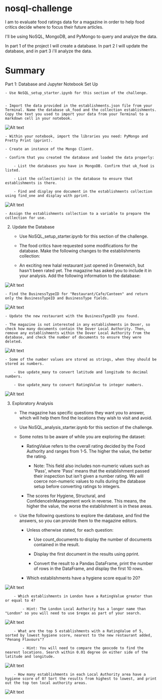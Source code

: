 # nosql-challenge
I am to evaluate food ratings data for a magazine in order to help food critics decide where to focus their future articles.

I'll be using NoSQL, MongoDB, and PyMongo to query and analyze the data.

In part 1 of the project I will create a database. In part 2 I will update the database, and in part 3 i'll analyze the data.


# Summary

Part 1: Database and Jupyter Notebook Set Up

    - Use NoSQL_setup_starter.ipynb for this section of the challenge.


    - Import the data provided in the establishments.json file from your Terminal. Name the database uk_food and the collection establishments. Copy the text you used to import your data from your Terminal to a markdown cell in your notebook.

![Alt text](<Screen Shot 2024-01-04 at 7.54.15 PM.png>)

    - Within your notebook, import the libraries you need: PyMongo and Pretty Print (pprint).

    - Create an instance of the Mongo Client.

    - Confirm that you created the database and loaded the data properly:

        - List the databases you have in MongoDB. Confirm that uk_food is listed.

        - List the collection(s) in the database to ensure that establishments is there.

        - Find and display one document in the establishments collection using find_one and display with pprint.

![Alt text](<Screen Shot 2024-01-04 at 7.55.34 PM.png>)

    - Assign the establishments collection to a variable to prepare the collection for use.

2. Update the Database

    - Use NoSQL_setup_starter.ipynb for this section of the challenge.

    - The food critics have requested some modifications for the database. Make the following changes to the establishments collection:

    - An exciting new halal restaurant just opened in Greenwich, but hasn't been rated yet. The magazine has asked you to include it in your analysis. Add the following information to the database:

![Alt text](<Screen Shot 2024-01-04 at 8.00.07 PM.png>)

    - Find the BusinessTypeID for "Restaurant/Cafe/Canteen" and return only the BusinessTypeID and BusinessType fields.

![Alt text](<Screen Shot 2024-01-04 at 8.03.29 PM.png>)

    - Update the new restaurant with the BusinessTypeID you found.

    - The magazine is not interested in any establishments in Dover, so check how many documents contain the Dover Local Authority. Then, remove any establishments within the Dover Local Authority from the database, and check the number of documents to ensure they were deleted.

![Alt text](<Screen Shot 2024-01-04 at 8.10.46 PM.png>)

    - Some of the number values are stored as strings, when they should be stored as numbers.

        - Use update_many to convert latitude and longitude to decimal numbers.

        - Use update_many to convert RatingValue to integer numbers.

![Alt text](<Screen Shot 2024-01-04 at 8.14.51 PM.png>)

3. Exploratory Analysis

    - The magazine has specific questions they want you to answer, which will help them find the locations they wish to visit and avoid.

    - Use NoSQL_analysis_starter.ipynb for this section of the challenge.

    - Some notes to be aware of while you are exploring the dataset:

        - RatingValue refers to the overall rating decided by the Food Authority and ranges from 1-5. The higher the value, the better the rating.

            - Note: This field also includes non-numeric values such as 'Pass', where 'Pass' means that the establishment passed their inspection but isn't given a number rating. We will coerce non-numeric values to nulls during the database setup before converting ratings to integers.

        - The scores for Hygiene, Structural, and ConfidenceInManagement work in reverse. This means, the higher the value, the worse the establishment is in these areas.

    - Use the following questions to explore the database, and find the answers, so you can provide them to the magazine editors.

        - Unless otherwise stated, for each question:

            - Use count_documents to display the number of documents contained in the result.

            - Display the first document in the results using pprint.

            - Convert the result to a Pandas DataFrame, print the number of rows in the DataFrame, and display the first 10 rows.

        - Which establishments have a hygiene score equal to 20?

![Alt text](<Screen Shot 2024-01-04 at 8.37.18 PM.png>)

        - Which establishments in London have a RatingValue greater than or equal to 4?

            - Hint: The London Local Authority has a longer name than "London" so you will need to use $regex as part of your search.

![Alt text](<Screen Shot 2024-01-04 at 8.39.08 PM.png>)

        - What are the top 5 establishments with a RatingValue of 5, sorted by lowest hygiene score, nearest to the new restaurant added, "Penang Flavours"?

            - Hint: You will need to compare the geocode to find the nearest locations. Search within 0.01 degree on either side of the latitude and longitude.

![Alt text](<Screen Shot 2024-01-04 at 8.39.45 PM.png>)

        - How many establishments in each Local Authority area have a hygiene score of 0? Sort the results from highest to lowest, and print out the top ten local authority areas.

![Alt text](<Screen Shot 2024-01-04 at 8.40.08 PM.png>)